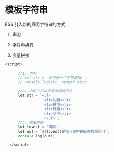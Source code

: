 # 模板字符串

ES6 引入新的声明字符串的方式

1.  声明 \`\`

2.  字符串换行

3.  变量拼接

```javascript
<script>
     
      //1. 声明
      // let str = `我也是一个字符串哦!`;
      // console.log(str, typeof str);

      //2. 内容中可以直接出现换行符
      let str = `<ul>
                  <li>沈腾</li>
                  <li>玛丽</li>
                  <li>魏翔</li>
                  <li>艾伦</li>
                  </ul>`;
      //3. 变量拼接
      let lovest = '魏翔';
      let out = `${lovest}是我心目中最搞笑的演员!!`;
      console.log(out);

  </script>
```
